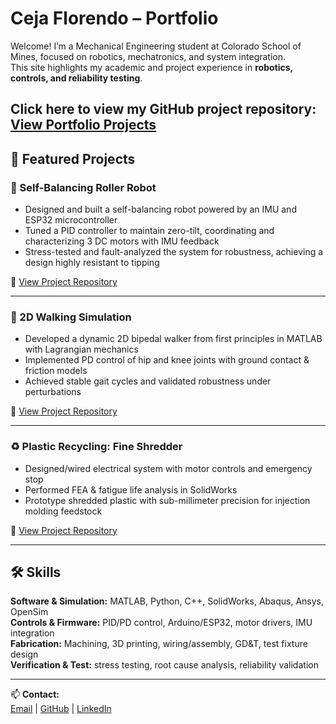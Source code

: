 # Ceja Florendo – Portfolio

Welcome! I’m a Mechanical Engineering student at Colorado School of Mines, focused on robotics, mechatronics, and system integration.  
This site highlights my academic and project experience in **robotics, controls, and reliability testing**.  

Click here to view my GitHub project repository: [View Portfolio Projects](https://github.com/CejaFlorendo/Project-Portfolio)
---

## 🚀 Featured Projects

### 🤖 Self-Balancing Roller Robot
- Designed and built a self-balancing robot powered by an IMU and ESP32 microcontroller  
- Tuned a PID controller to maintain zero-tilt, coordinating and characterizing 3 DC motors with IMU feedback  
- Stress-tested and fault-analyzed the system for robustness, achieving a design highly resistant to tipping  

🔗 [View Project Repository](https://github.com/CejaFlorendo/Project-Portfolio/tree/main/roller-robot)

---

### 🦿 2D Walking Simulation
- Developed a dynamic 2D bipedal walker from first principles in MATLAB with Lagrangian mechanics  
- Implemented PD control of hip and knee joints with ground contact & friction models  
- Achieved stable gait cycles and validated robustness under perturbations  

🔗 [View Project Repository](https://github.com/CejaFlorendo/Project-Portfolio/tree/main/2d-walker)

---

### ♻️ Plastic Recycling: Fine Shredder
- Designed/wired electrical system with motor controls and emergency stop  
- Performed FEA & fatigue life analysis in SolidWorks  
- Prototype shredded plastic with sub-millimeter precision for injection molding feedstock  

🔗 [View Project Repository](https://github.com/CejaFlorendo/Project-Portfolio/tree/main/fine-shredder)

---

## 🛠 Skills
**Software & Simulation:** MATLAB, Python, C++, SolidWorks, Abaqus, Ansys, OpenSim  
**Controls & Firmware:** PID/PD control, Arduino/ESP32, motor drivers, IMU integration  
**Fabrication:** Machining, 3D printing, wiring/assembly, GD&T, test fixture design  
**Verification & Test:** stress testing, root cause analysis, reliability validation  

---

📫 **Contact:**  
[Email](mailto:crflorendo@icloud.com) | [GitHub](https://github.com/CejaFlorendo) | [LinkedIn](www.linkedin.com/in/ceja-florendo-a9b47b24b/)
